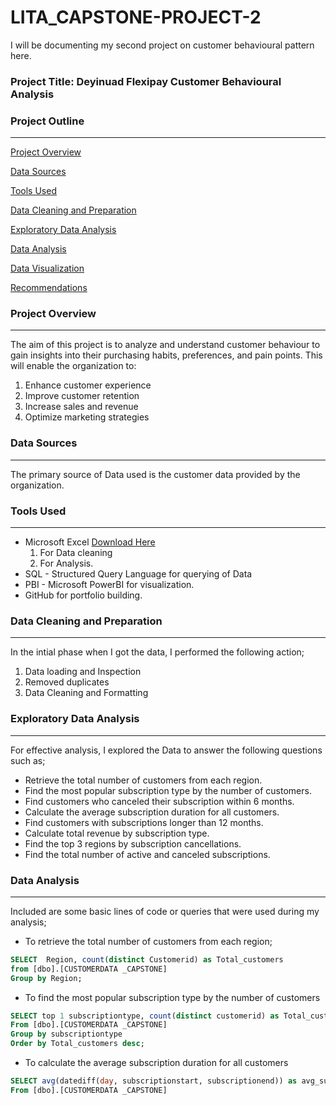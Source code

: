 # LITA_CAPSTONE-PROJECT-2
I will be documenting  my second project on customer behavioural pattern here.

### Project Title: Deyinuad Flexipay Customer Behavioural Analysis

### Project Outline
---

[Project Overview](#project-overview)

[Data Sources](#data-sources)

[Tools Used](#tools-used)

[Data Cleaning and Preparation](#data-cleaning-and-preparation)

[Exploratory Data Analysis](#exploratory-data-analysis)

[Data Analysis](#data-analysis)

[Data Visualization](#data-visualization)

[Recommendations](#recommendations)



### Project Overview
---
The aim of this project is to analyze and understand customer behaviour to gain insights into their purchasing habits, preferences, and pain points. This will enable the organization to:
 1. Enhance customer experience
 2. Improve customer retention
 3. Increase sales and revenue
 4. Optimize marketing strategies


### Data Sources
---
The primary source of Data used is the customer data provided by the organization.

### Tools Used
---
- Microsoft Excel [Download Here](https://1drv.ms/x/c/aad348901d0848c9/EVv2v2mzdsVEgBKDRT5cED4Bf0CpP803ccyhAtIAQ2wbgg)
  1. For Data cleaning
  2. For Analysis.
- SQL - Structured Query Language for querying of Data
- PBI - Microsoft PowerBI for visualization.
- GitHub for portfolio building.

### Data Cleaning and Preparation
---
 In the intial phase when I got the data, I performed the following action;
  1. Data loading and Inspection
  2. Removed duplicates
  3. Data Cleaning and Formatting

### Exploratory Data Analysis
---
For effective analysis, I explored the Data to answer the following questions such as;
 - Retrieve the total number of customers from each region.
 - Find the most popular subscription type by the number of customers.
 - Find customers who canceled their subscription within 6 months.
 - Calculate the average subscription duration for all customers.
 - Find customers with subscriptions longer than 12 months.
 - Calculate total revenue by subscription type.
 - Find the top 3 regions by subscription cancellations.
 - Find the total number of active and canceled subscriptions.
   
### Data Analysis
---
Included are some basic lines of code or queries that were used during my analysis;  

 - To retrieve the total number of customers from each region;

```SQL
SELECT  Region, count(distinct Customerid) as Total_customers 
from [dbo].[CUSTOMERDATA _CAPSTONE]
Group by Region;
```

 - To find the most popular subscription type by the number of customers

```SQL
SELECT top 1 subscriptiontype, count(distinct customerid) as Total_customers
From [dbo].[CUSTOMERDATA _CAPSTONE]
Group by subscriptiontype 
Order by Total_customers desc;
```

 - To calculate the average subscription duration for all customers
```SQL
SELECT avg(datediff(day, subscriptionstart, subscriptionend)) as avg_subscription_duration
From [dbo].[CUSTOMERDATA _CAPSTONE]
```

